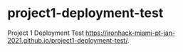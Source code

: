 # project1-deployment-test
Project 1 Deployment Test
https://ironhack-miami-pt-jan-2021.github.io/project1-deployment-test/.
